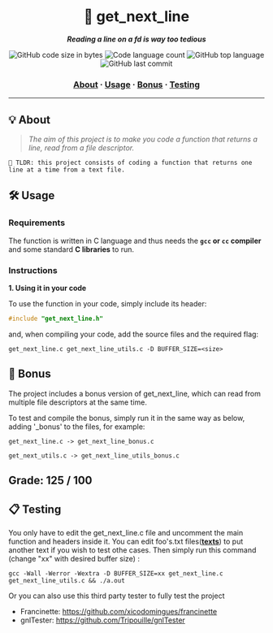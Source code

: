 <h1 align="center">
	📖 get_next_line
</h1>

<p align="center">
	<b><i>Reading a line on a fd is way too tedious</i></b><br>
</p>

<p align="center">
	<img alt="GitHub code size in bytes" src="https://img.shields.io/github/languages/code-size/RnSiilva/42_get_next_line?color=lightblue" />
	<img alt="Code language count" src="https://img.shields.io/github/languages/count/RnSiilva/42_get_next_line?color=yellow" />
	<img alt="GitHub top language" src="https://img.shields.io/github/languages/top/RnSiilva/42_get_next_line?color=blue" />
	<img alt="GitHub last commit" src="https://img.shields.io/github/last-commit/RnSiilva/42_get_next_line?color=green" />
</p>

<h3 align="center">
	<a href="#-about">About</a>
	<span> · </span>
	<a href="#%EF%B8%8F-usage">Usage</a>
	<span> · </span>
	<a href="#-bonus">Bonus</a>
	<span> · </span>
	<a href="#-testing">Testing</a>
</h3>

---

## 💡 About

> _The aim of this project is to make you code a function that returns a line, read from a file descriptor._

	🚀 TLDR: this project consists of coding a function that returns one line at a time from a text file.


## 🛠️ Usage

### Requirements

The function is written in C language and thus needs the **`gcc` or `cc` compiler** and some standard **C libraries** to run.

### Instructions

**1. Using it in your code**

To use the function in your code, simply include its header:

```C
#include "get_next_line.h"
```

and, when compiling your code, add the source files and the required flag:

```shell
get_next_line.c get_next_line_utils.c -D BUFFER_SIZE=<size>
```

## 🌟 Bonus

The project includes a bonus version of get_next_line, which can read from multiple file descriptors at the same time.

To test and compile the bonus, simply run it in the same way as below, adding '_bonus' to the files, for example:

	get_next_line.c -> get_next_line_bonus.c

	get_next_utils.c -> get_next_line_utils_bonus.c

## Grade: 125 / 100


## 📋 Testing

You only have to edit the get_next_line.c file and uncomment the main function and headers inside it.
You can edit foo's.txt files([**texts**](https://github.com/RnSiilva/42_get_next_line/tree/main/texts)) to put another text if you wish to test othe cases.
Then simply run this command (change "xx" with desired buffer size) :

```shell
gcc -Wall -Werror -Wextra -D BUFFER_SIZE=xx get_next_line.c get_next_line_utils.c && ./a.out
```


Or you can also use this third party tester to fully test the project

- Francinette: https://github.com/xicodomingues/francinette
- gnlTester: https://github.com/Tripouille/gnlTester
